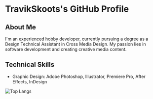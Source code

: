 # TravikSkoots's GitHub Profile

## About Me
I'm an experienced hobby developer, currently pursuing a degree as a Design Technical Assistant in Cross Media Design. My passion lies in software development and creating creative media content.

## Technical Skills
- Graphic Design: Adobe Photoshop, Illustrator, Premiere Pro, After Effects, InDesign

![Top Langs](https://travik-skoot.vercel.app/api/top-langs/?username=TravikSkoot&show_icons=true?private=true)
